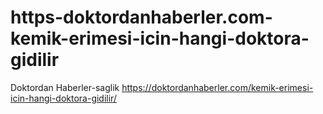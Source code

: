 # https-doktordanhaberler.com-kemik-erimesi-icin-hangi-doktora-gidilir
Doktordan Haberler-saglik  https://doktordanhaberler.com/kemik-erimesi-icin-hangi-doktora-gidilir/
